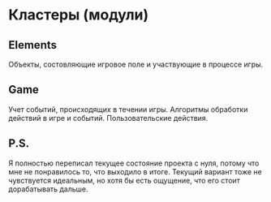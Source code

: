 # Кластеры (модули)

## Elements

Объекты, состовляющие игровое поле и участвующие в процессе игры.

## Game

Учет событий, происходящих в течении игры.
Алгоритмы обработки действий в игре и событий.
Пользовательские действия.

## P.S.

Я полностью переписал текущее состояние проекта с нуля, потому что мне не понравилось то, что 
выходило в итоге.
Текущий вариант тоже не чувствуется идеальным, но хотя бы есть ощущение, что его стоит дорабатывать дальше.
